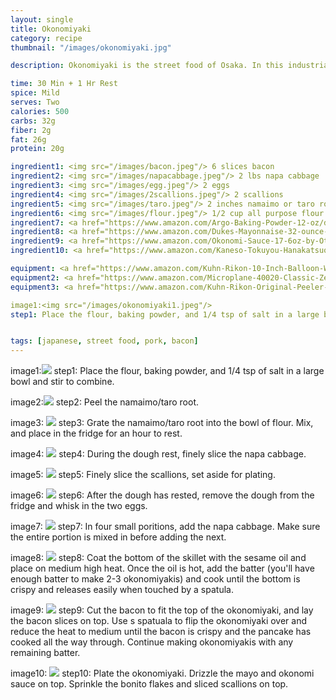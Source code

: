 ```yaml
---
layout: single
title: Okonomiyaki
category: recipe
thumbnail: "/images/okonomiyaki.jpg"

description: Okonomiyaki is the street food of Osaka. In this industrial city of Japan, you can see citizens and tourists devouring these "Japanese pancakes" filled with napa cabbage and topped with pork belly, squid, or octopus. While certainly a shock for most western palates, the combination of the savory batter with rich protein and sweet sauce satisfies the palate.

time: 30 Min + 1 Hr Rest
spice: Mild
serves: Two
calories: 500
carbs: 32g
fiber: 2g
fat: 26g
protein: 20g

ingredient1: <img src="/images/bacon.jpeg"/> 6 slices bacon
ingredient2: <img src="/images/napacabbage.jpeg"/> 2 lbs napa cabbage
ingredient3: <img src="/images/egg.jpeg"/> 2 eggs
ingredient4: <img src="/images/2scallions.jpeg"/> 2 scallions
ingredient5: <img src="/images/taro.jpeg"/> 2 inches namaimo or taro root
ingredient6: <img src="/images/flour.jpeg"/> 1/2 cup all purpose flour
ingredient7: <a href="https://www.amazon.com/Argo-Baking-Powder-12-oz/dp/B00N9TX628/ref=as_li_ss_tl?s=grocery&ie=UTF8&qid=1485401087&sr=1-3&keywords=baking+powder&th=1&linkCode=ll1&tag=cilalime09-20&linkId=34bbfadefcdccd9e979fdca3eed86b0a"><img src="/images/bakingpowder.jpeg"/> 1/4 tsp baking powder</a>
ingredient8: <a href="https://www.amazon.com/Dukes-Mayonnaise-32-ounce-Jar-Pack/dp/B009VMEP2M/ref=as_li_ss_tl?s=grocery&rps=1&ie=UTF8&qid=1485401034&sr=1-1&keywords=dukes+mayo&refinements=p_85:2470955011&linkCode=ll1&tag=cilalime09-20&linkId=1bd18af435517469cf87936d7efcd42f"><img src="/images/mayo.jpeg"/> mayo for serving</a>
ingredient9: <a href="https://www.amazon.com/Okonomi-Sauce-17-6oz-by-Otafuku/dp/B00886NJP6/ref=as_li_ss_tl?ie=UTF8&qid=1485398126&sr=8-1-spell&keywords=otinomiyaki+sauce&linkCode=ll1&tag=cilalime09-20&linkId=f92c2fc1624a8a9fe943b33c519d8eec"><img src="/images/okonomi.jpeg"/> okonomi sauce for serving</a>
ingredient10: <a href="https://www.amazon.com/Kaneso-Tokuyou-Hanakatsuo-Bonito-Flakes/dp/B0052BGLMS/ref=as_li_ss_tl?s=grocery&ie=UTF8&qid=1485400946&sr=1-1&keywords=bonito+flakes&linkCode=ll1&tag=cilalime09-20&linkId=741da6f8d114a08c425c75f0887e62aa"/> <img src="/images/bonito.jpeg"/> bonito flakes for serving

equipment: <a href="https://www.amazon.com/Kuhn-Rikon-10-Inch-Balloon-Whisk/dp/B0000CFIS9/ref=as_li_ss_tl?s=kitchen&ie=UTF8&qid=1485400868&sr=1-6&keywords=kuhn+rikon+whisk&linkCode=ll1&tag=cilalime09-20&linkId=30a4dbfaf58fd6a854c9b5cc6ab6fba6"><img src="/images/whisk.jpeg"/>whisk</a>
equipment2: <a href="https://www.amazon.com/Microplane-40020-Classic-Zester-Grater/dp/B00004S7V8/ref=as_li_ss_tl?s=kitchen&ie=UTF8&qid=1485400844&sr=1-3&keywords=microplane+grater&linkCode=ll1&tag=cilalime09-20&linkId=1452bb3cea23c505bd2dc5f23e35d38f"><img src="/images/finegrater.jpeg"/>fine grater</a>
equipment3: <a href="https://www.amazon.com/Kuhn-Rikon-Original-Peeler-Yellow/dp/B001BCFTWU/ref=as_li_ss_tl?s=kitchen&ie=UTF8&qid=1485660174&sr=1-1&keywords=kuhn+rikon+peeler&linkCode=ll1&tag=cilalime09-20&linkId=38e8bd44003527f1fd6e887524d0d18f"><img src="/images/vegetablepeeler.jpeg"/> vegetable peeler </a>

image1:<img src="/images/okonomiyaki1.jpeg"/>
step1: Place the flour, baking powder, and 1/4 tsp of salt in a large bowl and stir to combine.


tags: [japanese, street food, pork, bacon]
---
```

image1:<img src="/images/okonomiyaki1.jpeg"/>
step1: Place the flour, baking powder, and 1/4 tsp of salt in a large bowl and stir to combine.

image2:<img src="/images/okonomiyaki2.jpeg"/>
step2: Peel the namaimo/taro root.

image3: <img src="/images/okonomiyaki3.jpeg"/>
step3: Grate the namaimo/taro root into the bowl of flour. Mix, and place in the fridge for an hour to rest.

image4: <img src="/images/okonomiyaki4.jpeg"/>
step4: During the dough rest, finely slice the napa cabbage.

image5: <img src="/images/okonomiyaki5.jpeg"/>
step5: Finely slice the scallions, set aside for plating.

image6: <img src="/images/okonomiyaki6.jpeg"/>
step6: After the dough has rested, remove the dough from the fridge and whisk in the two eggs.

image7: <img src="/images/okonomiyaki7.jpeg"/>
step7: In four small poritions, add the napa cabbage. Make sure the entire portion is mixed in before adding the next.

image8: <img src="/images/okonomiyaki8.jpeg"/>
step8: Coat the bottom of the skillet with the sesame oil and place on medium high heat. Once the oil is hot, add the batter (you'll have enough batter to make 2-3 okonomiyakis) and cook until the bottom is crispy and releases easily when touched by a spatula.

image9: <img src="/images/okonomiyaki9.jpeg"/>
step9: Cut the bacon to fit the top of the okonomiyaki, and lay the bacon slices on top. Use s spatuala to flip the okonomiyaki over and reduce the heat to medium until the bacon is crispy and the pancake has cooked all the way through. Continue making okonomiyakis with any remaining batter.

image10: <img src="/images/okonomiyaki10.jpeg"/>
step10: Plate the okonomiyaki. Drizzle the mayo and okonomi sauce on top. Sprinkle the bonito flakes and sliced scallions on top.
